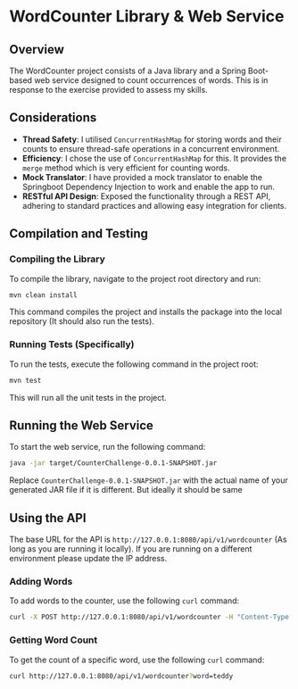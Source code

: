 
# WordCounter Library & Web Service

## Overview

The WordCounter project consists of a Java library and a Spring Boot-based web service designed to count occurrences of words. This is in response to the exercise provided to assess my skills.

## Considerations

- **Thread Safety**: I utilised `ConcurrentHashMap` for storing words and their counts to ensure thread-safe operations in a concurrent environment.
- **Efficiency**: I chose the use of `ConcurrentHashMap` for this. It provides the `merge` method which is very efficient for counting words.
- **Mock Translator**: I have provided a mock translator to enable the Springboot Dependency Injection to work and enable the app to run.
- **RESTful API Design**: Exposed the functionality through a REST API, adhering to standard practices and allowing easy integration for clients.

## Compilation and Testing

### Compiling the Library

To compile the library, navigate to the project root directory and run:

```bash
mvn clean install
```

This command compiles the project and installs the package into the local repository (It should also run the tests).

### Running Tests (Specifically)

To run the tests, execute the following command in the project root:

```bash
mvn test
```

This will run all the unit tests in the project.

## Running the Web Service

To start the web service, run the following command:

```bash
java -jar target/CounterChallenge-0.0.1-SNAPSHOT.jar
```

Replace `CounterChallenge-0.0.1-SNAPSHOT.jar` with the actual name of your generated JAR file if it is different. But ideally it should be same

## Using the API

The base URL for the API is `http://127.0.0.1:8080/api/v1/wordcounter` (As long as you are running it locally). If you are running on a different environment please update the IP address.

### Adding Words

To add words to the counter, use the following `curl` command:

```bash
curl -X POST http://127.0.0.1:8080/api/v1/wordcounter -H "Content-Type: application/json" -d '["word1", "word2"]'
```

### Getting Word Count

To get the count of a specific word, use the following `curl` command:

```bash
curl http://127.0.0.1:8080/api/v1/wordcounter?word=teddy
```

